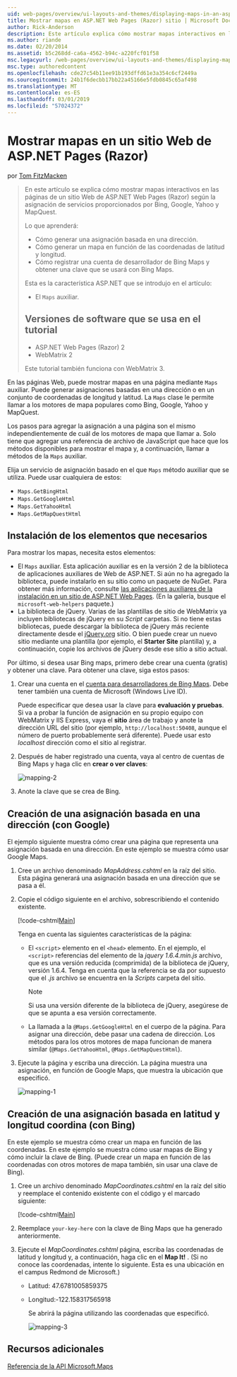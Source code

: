 ```yaml
---
uid: web-pages/overview/ui-layouts-and-themes/displaying-maps-in-an-aspnet-web-pages-site
title: Mostrar mapas en ASP.NET Web Pages (Razor) sitio | Microsoft Docs
author: Rick-Anderson
description: Este artículo explica cómo mostrar mapas interactivos en las páginas de un sitio Web de ASP.NET Web Pages (Razor) según la asignación de servicios proporcionados por Bing, Google, Ma...
ms.author: riande
ms.date: 02/20/2014
ms.assetid: b5c268dd-ca6a-4562-b94c-a220fcf01f58
msc.legacyurl: /web-pages/overview/ui-layouts-and-themes/displaying-maps-in-an-aspnet-web-pages-site
msc.type: authoredcontent
ms.openlocfilehash: cde27c54b11ee91b193dffd61e3a354c6cf2449a
ms.sourcegitcommit: 24b1f6decbb17bb22a45166e5fdb0845c65af498
ms.translationtype: MT
ms.contentlocale: es-ES
ms.lasthandoff: 03/01/2019
ms.locfileid: "57024372"
---
```

<a name="displaying-maps-in-an-aspnet-web-pages-razor-site"></a>Mostrar mapas en un sitio Web de ASP.NET Pages (Razor)
====================
por [Tom FitzMacken](https://github.com/tfitzmac)

> En este artículo se explica cómo mostrar mapas interactivos en las páginas de un sitio Web de ASP.NET Web Pages (Razor) según la asignación de servicios proporcionados por Bing, Google, Yahoo y MapQuest.
> 
> Lo que aprenderá:
> 
> - Cómo generar una asignación basada en una dirección.
> - Cómo generar un mapa en función de las coordenadas de latitud y longitud.
> - Cómo registrar una cuenta de desarrollador de Bing Maps y obtener una clave que se usará con Bing Maps.
> 
> Esta es la característica ASP.NET que se introdujo en el artículo:
> 
> - El `Maps` auxiliar.
>   
> 
> ## <a name="software-versions-used-in-the-tutorial"></a>Versiones de software que se usa en el tutorial
> 
> 
> - ASP.NET Web Pages (Razor) 2
> - WebMatrix 2
>   
> 
> Este tutorial también funciona con WebMatrix 3.


En las páginas Web, puede mostrar mapas en una página mediante `Maps` auxiliar. Puede generar asignaciones basadas en una dirección o en un conjunto de coordenadas de longitud y latitud. La `Maps` clase le permite llamar a los motores de mapa populares como Bing, Google, Yahoo y MapQuest.

Los pasos para agregar la asignación a una página son el mismo independientemente de cuál de los motores de mapa que llamar a. Solo tiene que agregar una referencia de archivo de JavaScript que hace que los métodos disponibles para mostrar el mapa y, a continuación, llamar a métodos de la `Maps` auxiliar.

Elija un servicio de asignación basado en el que `Maps` método auxiliar que se utiliza. Puede usar cualquiera de estos:

- `Maps.GetBingHtml`
- `Maps.GetGoogleHtml`
- `Maps.GetYahooHtml`
- `Maps.GetMapQuestHtml`

## <a name="installing-the-pieces-you-need"></a>Instalación de los elementos que necesarios

Para mostrar los mapas, necesita estos elementos:

- El `Maps` auxiliar. Esta aplicación auxiliar es en la versión 2 de la biblioteca de aplicaciones auxiliares de Web de ASP.NET. Si aún no ha agregado la biblioteca, puede instalarlo en su sitio como un paquete de NuGet. Para obtener más información, consulte [las aplicaciones auxiliares de la instalación en un sitio de ASP.NET Web Pages](https://go.microsoft.com/fwlink/?LinkId=252372). (En la galería, busque el `microsoft-web-helpers` paquete.)
- La biblioteca de jQuery. Varias de las plantillas de sitio de WebMatrix ya incluyen bibliotecas de jQuery en su *Script* carpetas. Si no tiene estas bibliotecas, puede descargar la biblioteca de jQuery más reciente directamente desde el [jQuery.org](http://jQuery.org) sitio. O bien puede crear un nuevo sitio mediante una plantilla (por ejemplo, el **Starter Site** plantilla) y, a continuación, copie los archivos de jQuery desde ese sitio a sitio actual.

Por último, si desea usar Bing maps, primero debe crear una cuenta (gratis) y obtener una clave. Para obtener una clave, siga estos pasos:

1. Crear una cuenta en el [cuenta para desarrolladores de Bing Maps](https://www.microsoft.com/maps/developers/web.aspx). Debe tener también una cuenta de Microsoft (Windows Live ID).

    Puede especificar que desea usar la clave para **evaluación y pruebas**. Si va a probar la función de asignación en su propio equipo con WebMatrix y IIS Express, vaya el **sitio** área de trabajo y anote la dirección URL del sitio (por ejemplo, `http://localhost:50408`, aunque el número de puerto probablemente será diferente). Puede usar esto *localhost* dirección como el sitio al registrar.
2. Después de haber registrado una cuenta, vaya al centro de cuentas de Bing Maps y haga clic en **crear o ver claves**:

    ![mapping-2](displaying-maps-in-an-aspnet-web-pages-site/_static/image1.png)
3. Anote la clave que se crea de Bing.

## <a name="creating-a-map-based-on-an-address-using-google"></a>Creación de una asignación basada en una dirección (con Google)

El ejemplo siguiente muestra cómo crear una página que representa una asignación basada en una dirección. En este ejemplo se muestra cómo usar Google Maps.

1. Cree un archivo denominado *MapAddress.cshtml* en la raíz del sitio. Esta página generará una asignación basada en una dirección que se pasa a él.
2. Copie el código siguiente en el archivo, sobrescribiendo el contenido existente.

    [!code-cshtml[Main](displaying-maps-in-an-aspnet-web-pages-site/samples/sample1.cshtml)]

    Tenga en cuenta las siguientes características de la página:

    - El `<script>` elemento en el `<head>` elemento. En el ejemplo, el `<script>` referencias del elemento de la *jquery 1.6.4.min.js* archivo, que es una versión reducida (comprimida) de la biblioteca de jQuery, versión 1.6.4. Tenga en cuenta que la referencia se da por supuesto que el *.js* archivo se encuentra en la *Scripts* carpeta del sitio. 

        > [!NOTE]
        > Si usa una versión diferente de la biblioteca de jQuery, asegúrese de que se apunta a esa versión correctamente.
    - La llamada a la `@Maps.GetGoogleHtml` en el cuerpo de la página. Para asignar una dirección, debe pasar una cadena de dirección. Los métodos para los otros motores de mapa funcionan de manera similar (`@Maps.GetYahooHtml`, `@Maps.GetMapQuestHtml`).
3. Ejecute la página y escriba una dirección. La página muestra una asignación, en función de Google Maps, que muestra la ubicación que especificó.

     ![mapping-1](displaying-maps-in-an-aspnet-web-pages-site/_static/image2.png)

## <a name="creating-a-map-based-on-latitude-and-longitude-coordinates-using-bing"></a>Creación de una asignación basada en latitud y longitud coordina (con Bing)

En este ejemplo se muestra cómo crear un mapa en función de las coordenadas. En este ejemplo se muestra cómo usar mapas de Bing y cómo incluir la clave de Bing. (Puede crear un mapa en función de las coordenadas con otros motores de mapa también, sin usar una clave de Bing).

1. Cree un archivo denominado *MapCoordinates.cshtml* en la raíz del sitio y reemplace el contenido existente con el código y el marcado siguiente:

    [!code-cshtml[Main](displaying-maps-in-an-aspnet-web-pages-site/samples/sample2.cshtml)]
2. Reemplace `your-key-here` con la clave de Bing Maps que ha generado anteriormente.
3. Ejecute el *MapCoordinates.cshtml* página, escriba las coordenadas de latitud y longitud y, a continuación, haga clic en el **Map It!** . (Si no conoce las coordenadas, intente lo siguiente. Esta es una ubicación en el campus Redmond de Microsoft.)

   - Latitud: 47.6781005859375
   - Longitud:-122.158317565918

     Se abrirá la página utilizando las coordenadas que especificó.

     ![mapping-3](displaying-maps-in-an-aspnet-web-pages-site/_static/image3.png)

<a id="Additional_Resources"></a>
## <a name="additional-resources"></a>Recursos adicionales


[Referencia de la API Microsoft.Maps](https://msdn.microsoft.com/library/gg427611.aspx)
